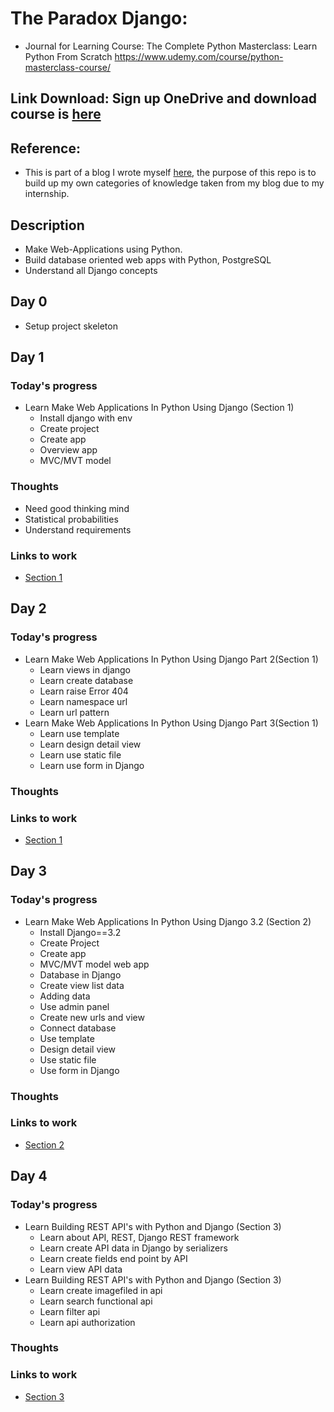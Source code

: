 # The Paradox Django:
- Journal for Learning Course: The Complete Python Masterclass: Learn Python From Scratch 
https://www.udemy.com/course/python-masterclass-course/
## Link Download: Sign up OneDrive and download course is [here](https://uithcm-my.sharepoint.com/:f:/g/personal/18520917_ms_uit_edu_vn/ElXUPiiDBKxNpt1d8ibNbFUBBSe4Luh5meZOVaMee_1E9A?e=c3svpa)
## Reference:
- This is part of a blog I wrote myself [here](https://github.com/KhoaDauTay/learn-python), the purpose of this repo is to build up my own categories of knowledge taken from my blog due to my internship.
## Description
- Make Web-Applications using Python.
- Build database oriented web apps with Python, PostgreSQL
- Understand all Django concepts

## Day 0
* Setup project skeleton
## Day 1
### Today's progress
- Learn Make Web Applications In Python Using Django (Section 1)
    - Install django with env
    - Create project
    - Create app
    - Overview app
    - MVC/MVT model
### Thoughts
- Need good thinking mind
- Statistical probabilities
- Understand requirements
### Links to work
- [Section 1](section-1-make-web-applications-in-python-using-django/README.md)
## Day 2
### Today's progress
- Learn Make Web Applications In Python Using Django Part 2(Section 1)
    - Learn views in django
    - Learn create database
    - Learn raise Error 404
    - Learn namespace url
    - Learn url pattern
- Learn Make Web Applications In Python Using Django Part 3(Section 1)
    - Learn use template
    - Learn design detail view
    - Learn use static file
    - Learn use form in Django
### Thoughts
### Links to work
- [Section 1](section-1-make-web-applications-in-python-using-django/README.md)
## Day 3
### Today's progress
- Learn Make Web Applications In Python Using Django 3.2 (Section 2)
    - Install Django==3.2
    - Create Project
    - Create app
    - MVC/MVT model web app
    - Database in Django
    - Create view list data
    - Adding data
    - Use admin panel
    - Create new urls and view
    - Connect database
    - Use template
    - Design detail view
    - Use static file
    - Use form in Django
### Thoughts
### Links to work
- [Section 2](section-2-make-web-applications-with-python-using-django-3.2/README.md)
## Day 4
### Today's progress
- Learn Building REST API's with Python and Django (Section 3)
    - Learn about API, REST, Django REST framework
    - Learn create API data in Django by serializers
    - Learn create fields end point by API
    - Learn view API data
- Learn Building REST API's with Python and Django (Section 3)
    - Learn create imagefiled in api
    - Learn search functional api
    - Learn filter api
    - Learn api authorization
### Thoughts
### Links to work
- [Section 3](section-3-building-rest-api's-with-python-and-django/README.md)